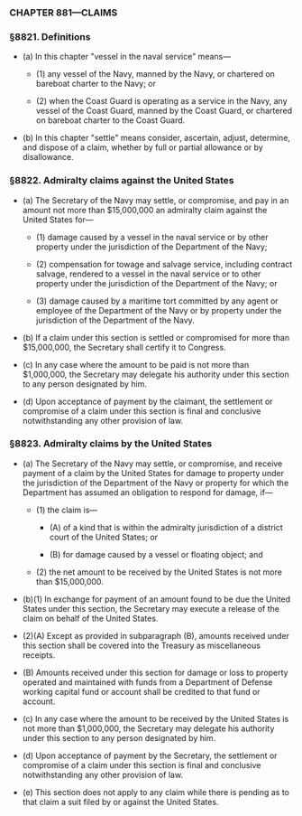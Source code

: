 ### **CHAPTER 881—CLAIMS**

### §8821. Definitions
* (a) In this chapter "vessel in the naval service" means—

  * (1) any vessel of the Navy, manned by the Navy, or chartered on bareboat charter to the Navy; or

  * (2) when the Coast Guard is operating as a service in the Navy, any vessel of the Coast Guard, manned by the Coast Guard, or chartered on bareboat charter to the Coast Guard.


* (b) In this chapter "settle" means consider, ascertain, adjust, determine, and dispose of a claim, whether by full or partial allowance or by disallowance.

### §8822. Admiralty claims against the United States
* (a) The Secretary of the Navy may settle, or compromise, and pay in an amount not more than $15,000,000 an admiralty claim against the United States for—

  * (1) damage caused by a vessel in the naval service or by other property under the jurisdiction of the Department of the Navy;

  * (2) compensation for towage and salvage service, including contract salvage, rendered to a vessel in the naval service or to other property under the jurisdiction of the Department of the Navy; or

  * (3) damage caused by a maritime tort committed by any agent or employee of the Department of the Navy or by property under the jurisdiction of the Department of the Navy.


* (b) If a claim under this section is settled or compromised for more than $15,000,000, the Secretary shall certify it to Congress.

* (c) In any case where the amount to be paid is not more than $1,000,000, the Secretary may delegate his authority under this section to any person designated by him.

* (d) Upon acceptance of payment by the claimant, the settlement or compromise of a claim under this section is final and conclusive notwithstanding any other provision of law.

### §8823. Admiralty claims by the United States
* (a) The Secretary of the Navy may settle, or compromise, and receive payment of a claim by the United States for damage to property under the jurisdiction of the Department of the Navy or property for which the Department has assumed an obligation to respond for damage, if—

  * (1) the claim is—

    * (A) of a kind that is within the admiralty jurisdiction of a district court of the United States; or

    * (B) for damage caused by a vessel or floating object; and


  * (2) the net amount to be received by the United States is not more than $15,000,000.


* (b)(1) In exchange for payment of an amount found to be due the United States under this section, the Secretary may execute a release of the claim on behalf of the United States.

* (2)(A) Except as provided in subparagraph (B), amounts received under this section shall be covered into the Treasury as miscellaneous receipts.

* (B) Amounts received under this section for damage or loss to property operated and maintained with funds from a Department of Defense working capital fund or account shall be credited to that fund or account.

* (c) In any case where the amount to be received by the United States is not more than $1,000,000, the Secretary may delegate his authority under this section to any person designated by him.

* (d) Upon acceptance of payment by the Secretary, the settlement or compromise of a claim under this section is final and conclusive notwithstanding any other provision of law.

* (e) This section does not apply to any claim while there is pending as to that claim a suit filed by or against the United States.